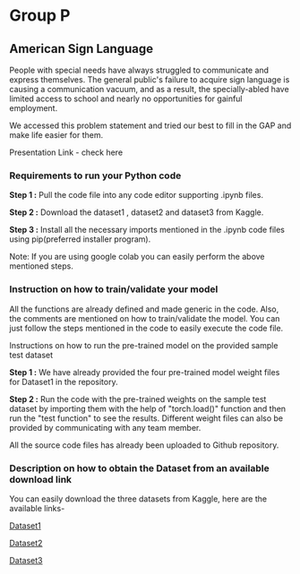 # Group P
## **American Sign Language**

People with special needs have always struggled to communicate and express themselves. The general public's failure to acquire sign language is causing a communication vacuum, and as a result, the specially-abled have limited access to school and nearly no opportunities for gainful employment.

We accessed this problem statement and tried our best to fill in the GAP and make life easier for them.

Presentation Link - check here


### **Requirements to run your Python code** 
**Step 1 :** Pull the code file into any code editor supporting .ipynb files.

**Step 2 :** Download the dataset1 , dataset2 and dataset3 from Kaggle.

**Step 3 :** Install all the necessary imports mentioned in the .ipynb code files using pip(preferred installer program).

Note: If you are using google colab you can easily perform the above mentioned steps.

### **Instruction on how to train/validate your model**
All the functions are already defined and made generic in the code. Also, the comments are mentioned on how to train/validate the model. You can just follow the steps mentioned in the code to easily execute the code file.

Instructions on how to run the pre-trained model on the provided sample test dataset

**Step 1 :** We have already provided the four pre-trained model weight files for Dataset1 in the repository.

**Step 2 :** Run the code with the pre-trained weights on the sample test dataset by importing them with the help of "torch.load()" function and then run the "test function" to see the results. Different weight files can also be provided by communicating with any team member. 


All the source code files has already been uploaded to Github repository.

### **Description on how to obtain the Dataset from an available download link**
You can easily download the three datasets from Kaggle, here are the available links-

[Dataset1](https://www.kaggle.com/datasets/grassknoted/asl-alphabet)

[Dataset2](https://www.kaggle.com/datasets/ayuraj/asl-dataset)

[Dataset3](https://www.kaggle.com/datasets/ayuraj/american-sign-language-dataset)

